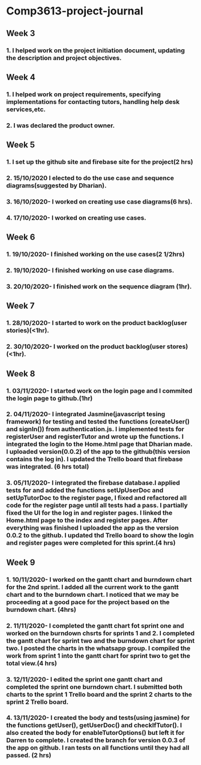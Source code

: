 # Comp3613-project-journal

## Week 3
### 1. I helped work on the project initiation document, updating the description and project objectives.

## Week 4
### 1. I helped work on project requirements, specifying implementations for contacting tutors, handling help desk services,etc.
### 2. I was declared the product owner.

## Week 5
### 1. I set up the github site and firebase site for the project(2 hrs)
### 2. 15/10/2020 I elected to do the use case and sequence diagrams(suggested by Dharian).
### 3. 16/10/2020- I worked on creating use case diagrams(6 hrs).
### 4. 17/10/2020- I worked on creating use cases.

## Week 6
### 1. 19/10/2020- I finished working on the use cases(2 1/2hrs)
### 2. 19/10/2020- I finished working on use case diagrams.
### 3. 20/10/2020- I finished work on the sequence diagram (1hr).

## Week 7
### 1. 28/10/2020- I started to work on the product backlog(user stories)(<1hr).
### 2. 30/10/2020- I worked on the product backlog(user stores)(<1hr).

## Week 8
### 1. 03/11/2020- I started work on the login page and I commited the login page to github.(1hr)
### 2. 04/11/2020- I integrated Jasmine(javascript tesing framework) for testing and tested the functions (createUser() and signIn()) from authentication.js. I implemented tests for registerUser and registerTutor and wrote up the functions. I integrated the login to the Home.html page that Dharian made. I uploaded version(0.0.2) of the app to the github(this version contains the log in). I updated the Trello board that firebase was integrated. (6 hrs total)
### 3. 05/11/2020- I integrated the firebase database.I applied tests for and added the functions setUpUserDoc and setUpTutorDoc to the register page, I fixed and refactored all code for the register page until all tests had a pass. I partially fixed the UI for the log in and register pages. I linked the Home.html page to the index and register pages. After everything was finished I uploaded the app as the version 0.0.2 to the github. I updated thd Trello board to show the login and register pages were completed for this sprint.(4 hrs)

## Week 9
### 1. 10/11/2020- I worked on the gantt chart and burndown chart for the 2nd sprint. I added all the current work to the gantt chart and to the burndown chart. I noticed that we may be proceeding at a good pace for the project based on the burndown chart. (4hrs)
### 2. 11/11/2020- I completed the gantt chart fot sprint one and worked on the burndown chsrts for sprints 1 and 2. I completed the gantt chart for sprint two and the burndown chart for sprint two. I posted the charts in the whatsapp group. I compiled the work from sprint 1 into the gantt chart for sprint two to get the total view.(4 hrs)
### 3. 12/11/2020- I edited the sprint one gantt chart and completed the sprint one burndown chart. I submitted both charts to the sprint 1 Trello board and the sprint 2 charts to the sprint 2 Trello board.
### 4. 13/11/2020- I created the body and tests(using jasmine) for the functions getUser(), getUserDoc() and checkIfTutor(). I also created the body for enableTutorOptions() but left it for Darren to complete. I created the branch for version 0.0.3 of the app on github. I ran tests on all functions until they had all passed. (2 hrs)
